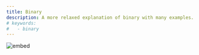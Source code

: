 ```yaml
---
title: Binary
description: A more relaxed explanation of binary with many examples.
# keywords:
#   - binary
---
```


![embed](https://www.youtube.com/embed/hacBFrgtQjQ)
